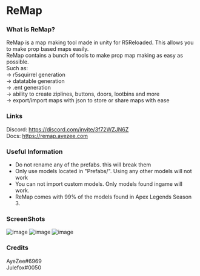 # ReMap
### What is ReMap?
ReMap is a map making tool made in unity for R5Reloaded. This allows you to make prop based maps easily.<br>
ReMap contains a bunch of tools to make prop map making as easy as possible.<br>
Such as:<br>
-> r5squirrel generation<br>
-> datatable generation<br>
-> .ent generation<br>
-> ability to create ziplines, buttons, doors, lootbins and more<br>
-> export/import maps with json to store or share maps with ease<br>

### Links
Discord: https://discord.com/invite/3f72WZJN6Z<br>
Docs: https://remap.ayezee.com

### Useful Information
- Do not rename any of the prefabs. this will break them
- Only use models located in "Prefabs/". Using any other models will not work
- You can not import custom models. Only models found ingame will work.
- ReMap comes with 99% of the models found in Apex Legends Season 3.

### ScreenShots
![image](https://user-images.githubusercontent.com/18438498/209262846-d1bf369b-550d-473d-88a7-f50fd39072c1.png)
![image](https://user-images.githubusercontent.com/18438498/209262915-41b21ac1-d99e-4182-95eb-afb94de03f12.png)
![image](https://user-images.githubusercontent.com/18438498/209262932-e7a1948a-e817-44f0-89c7-24f7cebfd2cd.png)

### Credits
AyeZee#6969<br>
Julefox#0050
